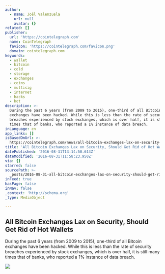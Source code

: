 ```yaml
---
author:
  - name: Joël Valenzuela
    url: null
    avatar: {}
related: []
publisher:
  url: 'https://cointelegraph.com'
  name: CoinTelegraph
  favicon: 'https://cointelegraph.com/favicon.png'
  domain: cointelegraph.com
keywords:
  - wallet
  - bitcoin
  - cold
  - storage
  - exchanges
  - coins
  - multisig
  - internet
  - hacks
  - hot
description: >-
  During the past 6 years (from 2009 to 2015), one-third of all Bitcoin
  exchanges have been hacked. While this is less than the rate of security
  breaches experienced by stock exchanges, which is over half, it is still many
  times that of banks, who reported a 1% instance of data breach.
inLanguage: en
app_links: []
isBasedOnUrl: >-
  https://cointelegraph.com/news/all-bitcoin-exchanges-lax-on-security-should-get-rid-of-hot-wallets
title: 'All Bitcoin Exchanges Lax on Security, Should Get Rid of Hot Wallets'
datePublished: '2016-08-31T13:14:50.613Z'
dateModified: '2016-08-31T11:58:23.950Z'
via: {}
starred: false
sourcePath: >-
  _posts/2016-08-31-all-bitcoin-exchanges-lax-on-security-should-get-rid-of-hot.md
inFeed: true
hasPage: false
inNav: false
_context: 'http://schema.org'
_type: MediaObject

---
```

<article style=""><h1>All Bitcoin Exchanges Lax on Security, Should Get Rid of Hot Wallets</h1><p>During the past 6 years (from 2009 to 2015), one-third of all Bitcoin exchanges have been hacked. While this is less than the rate of security breaches experienced by stock exchanges, which is over half, it is still many times that of banks, who reported a 1% instance of data breach.</p><img src="https://cointelegraph.com/images/725_Ly9jb2ludGVsZWdyYXBoLmNvbS9zdG9yYWdlL3VwbG9hZHMvdmlldy82NjFkNmRkZWMzZTU3NjE3OGI0MzU4NmE0ZWYyZGMxYS5qcGc=.jpg" /></article>